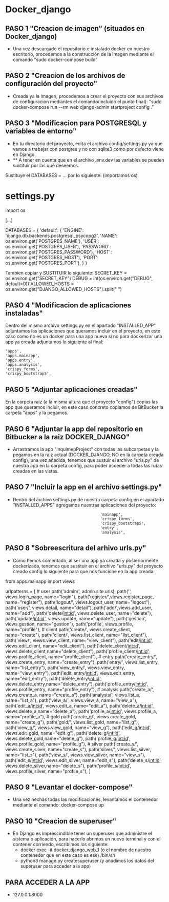 # Docker_django

## PASO 1 "Creacion de imagen" (situados en Docker_django)
- Una vez descargado el repositorio e instalado docker en nuestro escritorio, procedemos a la construcción de la imagen mediante el comando
"sudo docker-compose build"

## PASO 2 "Creacion de los archivos de configuración del proyecto"
- Creada ya la imagen, procedemos a crear el proyecto con sus archivos de configuracion mediantes el comando(incluido el punto final):
"sudo docker-compose run --rm web django-admin startproject config ."

## PASO 3 "Modificacion para POSTGRESQL y variables de entorno"
- En tu directorio del proyecto, edita el archivo config/settings.py ya que vamos a trabajar con postgres y no con sqlite3 como por defecto viene en Django.
- ** A tener en cuenta que en el archivo .env.dev las variables se pueden sustituir por las que deseemos.

Sustituye el DATABASES = ... por lo siguiente: (importamos os)
# settings.py

import os

[...]

DATABASES = {
    'default': {
        'ENGINE': 'django.db.backends.postgresql_psycopg2',
        'NAME': os.environ.get('POSTGRES_NAME'),
        'USER': os.environ.get('POSTGRES_USER'),
        'PASSWORD': os.environ.get('POSTGRES_PASSWORD'),
        'HOST': os.environ.get('POSTGRES_HOST'),
        'PORT': os.environ.get('POSTGRES_PORT'),
    }
}

Tambien copiar y SUSTITUIR lo siguiente:
SECRET_KEY = os.environ.get("SECRET_KEY")
DEBUG = int(os.environ.get("DEBUG", default=0))
ALLOWED_HOSTS = os.environ.get("DJANGO_ALLOWED_HOSTS").split(" ")


## PASO 4 "Modificacion de aplicaciones instaladas"
Dentro del mismo archivo settings.py en el apartado "INSTALLED_APP" adjuntamos las aplicaciones que queramos incluir en el proyecto, en este caso
como no es un docker para una app nueva si no para dockerizar una app ya creada adjuntamos lo siguiente al final:

    'apps',
    'apps.mainapp',
    'apps.entry',
    'apps.analysis',
    'crispy_forms',
    'crispy_bootstrap5',

## PASO 5 "Adjuntar aplicaciones creadas"
En la carpeta raiz (a la misma altura que el proyecto "config") copias las app que queramos incluir, en este caso concreto copiamos de BitBucker la carpeta "apps" y la pegamos.

## PASO 6 "Adjuntar la app del repositorio en Bitbucker a la raiz DOCKER_DJANGO"
- Arrastramos la app "inquimepProject" con todas las subcarpetas y la pegamos en la raiz actual (DOCKER_DJANGO, NO en la carpeta creada config), una vez añadida, tenemos que sustuir el archivo "urls.py" de nuestra app 
en la carpeta config, para poder acceder a todas las rutas creadas en las vistas.

## PASO 7 "Incluir la app en el archivo settings.py"
- Dentro del archivo settings.py de nuestra carpeta config,en el apartado "INSTALLED_APPS" agregamos nuestras aplicaciones del proyecto:

                                            'mainapp',
                                            'crispy_forms',
                                            'crispy_bootstrap5',
                                            'entry',
                                            'analysis',

## PASO 8 "Sobreescritura del arhivo urls.py"
- Como hemos comentado, al ser una app ya creada y posteriormente dockerizada, tenemos que sustituir en el archivo "urls.py" del proyecto creado config lo siguiente para que nos funcione en la app creada:

from apps.mainapp import views

urlpatterns = [
    # user
    path('admin/', admin.site.urls),
    path('', views.login_page, name="login"),
    path('register/',views.register_page, name="register"),
    path('logout/', views.logout_user, name="logout"),
    path('user/', views.detail, name="detail"),
    path('add/',views.add_user, name="add"),
    path('delete/<int:id>', views.delete_user, name="delete"),
    path('update/<int:id>', views.update, name="update"),
    path('gestion', views.gestion, name="gestion"),
    path('profile', views.profile, name="profile"),
    # client
    path('create/', views.create_client, name="create"),
    path('client/', views.list_client, name="list_client"),
    path('view/', views.view_client, name="view_client"),
    path('edit/<int:id>', views.edit_client, name="edit_client"),
    path('delete_client/<int:id>', views.delete_client,name="delete_client"),
    path('profile_client/<int:id>', views.profile_client, name="profile_client"),
    # entry
    path('create_entry/', views.create_entry, name="create_entry"),
    path('entry/', views.list_entry, name="list_entry"),
    path('view_entry/', views.view_entry, name="view_entry"),
    path('edit_entry/<int:id>', views.edit_entry, name="edit_entry"),
    path('delete_entry/<int:id>', views.delete_entry,name="delete_entry"),
    path('profile_entry/<int:id>', views.profile_entry, name="profile_entry"),
    # analysis
    path('create_a/', views.create_a, name="create_a"),
    path('analysis/', views.list_a, name="list_a"),
    path('view_a/', views.view_a, name="view_a"),
    path('edit_a/<int:id>', views.edit_a, name="edit_a"),
    path('delete_a/<int:id>', views.delete_a,name="delete_a"),
    path('profile_a/<int:id>', views.profile_a, name="profile_a"),
    # gold
    path('create_g/', views.create_gold, name="create_g"),
    path('gold/', views.list_gold, name="list_g"),
    path('view_g/', views.view_gold, name="view_g"),
    path('edit_g/<int:id>', views.edit_gold, name="edit_g"),
    path('delete_g/<int:id>', views.delete_gold,name="delete_g"),
    path('profile_g/<int:id>', views.profile_gold, name="profile_g"),
    # silver
    path('create_s/', views.create_silver, name="create_s"),
    path('silver/', views.list_silver, name="list_s"),
    path('view_s/', views.view_silver, name="view_s"),
    path('edit_s/<int:id>', views.edit_silver, name="edit_s"),
    path('delete_s/<int:id>', views.delete_silver,name="delete_s"),
    path('profile_s/<int:id>', views.profile_silver, name="profile_s"),
]

## PASO 9 "Levantar el docker-compose"
- Una vez hechas todas las modificaciones, levantamos el contenedor mediante el comando:
docker-compose up

## PASO 10 "Creacion de superuser"
- En Django es imprescindible tener un superuser que administre el sistema o aplicación, para hacerlo abrimos un nuevo terminal y con 
el contener corriendo, escribimos los siguiente:
     - docker exec -it docker_django_web_1 (o el nombre de nuestro contenedor que en este caso es ese) /bin/sh
     - python3 manage.py createsuperuser (y añadimos los datos del superuser para acceder a la app)

## PARA ACCEDER A LA APP
- 127.0.0.1:8000